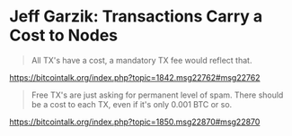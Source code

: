 # Jeff Garzik: Transactions Carry a Cost to Nodes

> All TX's have a cost, a mandatory TX fee would reflect that.

https://bitcointalk.org/index.php?topic=1842.msg22762#msg22762

> Free TX's are just asking for permanent level of spam.  There should be a cost to each TX, even if it's only 0.001 BTC or so.

https://bitcointalk.org/index.php?topic=1850.msg22870#msg22870
